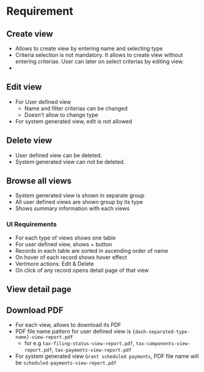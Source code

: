 # Requirement

## Create view

- Allows to create view by entering name and selecting type
- Criteria selection is not mandatory. It allows to create view without entering criterias. User can later on select criterias by editing view.
- 

## Edit view

- For User defined view
  - Name and filter criterias can be changed
  - Doesn't allow to change type
- For system generated view, edit is not allowed

## Delete view

- User defined view can be deleted.
- System generated view can not be deleted.

## Browse all views

- System generated view is shown in separate group
- All user defined views are shown group by its type
- Shows summary information with each views 

### UI Requirements

- For each type of views shows one table
- For user defined view, shows + button 
- Records in each table are sorted in ascending order of name
- On hover of each record shows hover effect
- Vertmore actions: Edit & Delete
- On click of any record opens detail page of that view

## View detail page



## Download PDF

- For each view, allows to download its PDF
- PDF file name pattern for user defined view is  `{dash-separated-type-name}-view-report.pdf`
  - for e.g `tax-filing-status-view-report.pdf`, `tax-components-view-report.pdf`, `tax-payments-view-report.pdf`
- For system generated view `Grant scheduled payments`,  PDF file name will be  `scheduled-payments-view-report.pdf`

# 